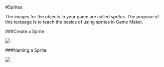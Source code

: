 #Sprites

The images for the objects in your game are called *sprites*. The purpose of this textpage is to teach the basics of using sprites in Game Maker.

###Create a Sprite

![](http://christensenacademy.org/modules/beginning-game-maker/textpages/sprites-create.png)

###Naming a Sprite

![](http://christensenacademy.org/modules/beginning-game-maker/textpages/sprites-naming.png)
